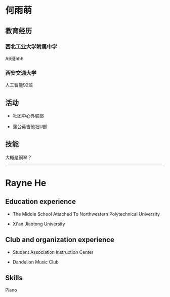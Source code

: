 # 何雨萌



## 教育经历

### 西北工业大学附属中学

A6班hhh



### 西安交通大学

人工智能92班



## 活动

* 社团中心外联部

* 蒲公英吉他社U部



## 技能

大概是钢琴？



******



# Rayne He



## Education experience

* The Middle School Attached To Northwestern Polytechnical University

* Xi'an Jiaotong University



## Club and organization experience

* Student Association Instruction Center

* Dandelion Music Club 



## Skills

Piano